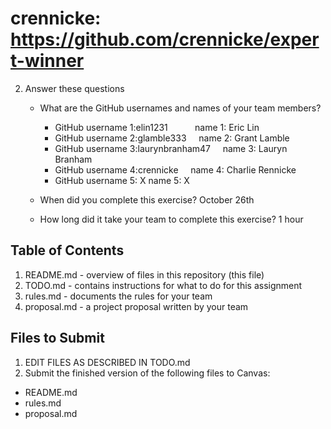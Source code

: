# crennicke: https://github.com/crennicke/expert-winner

2. Answer these questions
   * What are the GitHub usernames and names of your team members?
       * GitHub username 1:elin1231         &nbsp; &nbsp; &nbsp;&nbsp;&nbsp; &nbsp; name 1: Eric Lin
       * GitHub username 2:glamble333       &nbsp; &nbsp; name 2: Grant Lamble
       * GitHub username 3:laurynbranham47   &nbsp; &nbsp; name 3: Lauryn Branham
       * GitHub username 4:crennicke     &nbsp;  &nbsp; name 4: Charlie Rennicke
       * GitHub username 5:   X    name 5: X
       
   * When did you complete this exercise? 
   October 26th
   * How long did it take your team to complete this exercise? 
   1 hour
## Table of Contents

1. README.md - overview of files in this repository (this file)
2. TODO.md - contains instructions for what to do for this assignment
3. rules.md - documents the rules for your team
4. proposal.md - a project proposal written by your team

## Files to Submit

1. EDIT FILES AS DESCRIBED IN TODO.md
2. Submit the finished version of the following files to Canvas:

* README.md
* rules.md
* proposal.md
